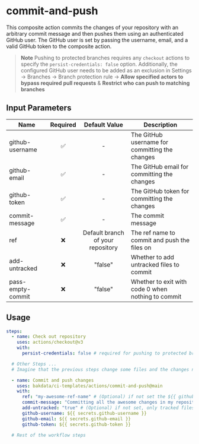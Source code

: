 # commit-and-push

This composite action commits the changes of your repository with an arbitrary commit message and then pushes them using an authenticated GitHub user. The GitHub user is set by passing the username, email, and a valid GitHub token to the composite action.

> **Note**
> Pushing to protected branches requires any `checkout` actions to specify the `persist-credentials: false` option. Additionally, the configured GitHub user needs to be added as an exclusion in Settings → Branches → Branch protection rule → **Allow specified actors to bypass required pull requests** & **Restrict who can push to matching branches**

## Input Parameters

| Name              | Required |           Default Value           | Description                                        |
| ----------------- | :------: | :-------------------------------: | -------------------------------------------------- |
| github-username   |    ✅    |                 -                 | The GitHub username for committing the changes     |
| github-email      |    ✅    |                 -                 | The GitHub email for committing the changes        |
| github-token      |    ✅    |                 -                 | The GitHub token for committing the changes        |
| commit-message    |    ✅    |                 -                 | The commit message                                 |
| ref               |    ❌    | Default branch of your repository | The ref name to commit and push the files on       |
| add-untracked     |    ❌    |              "false"              | Whether to add untracked files to commit           |
| pass-empty-commit |    ❌    |              "false"              | Whether to exit with code 0 when nothing to commit |

## Usage

```yaml
steps:
  - name: Check out repository
    uses: actions/checkout@v3
    with:
      persist-credentials: false # required for pushing to protected branch later

  # Other Steps ...
  # Imagine that the previous steps change some files and the changes need to be committed

  - name: Commit and push changes
    uses: bakdata/ci-templates/actions/commit-and-push@main
    with:
      ref: "my-awesome-ref-name" # (Optional) if not set the ${{ github.event.repository.default_branch }} will fill the value
      commit-message: "Committing all the awesome changes in my repository!"
      add-untracked: "true" # (Optional) if not set, only tracked files will be committed
      github-username: ${{ secrets.github-username }}
      github-email: ${{ secrets.github-email }}
      github-token: ${{ secrets.github-token }}

  # Rest of the workflow steps
```
